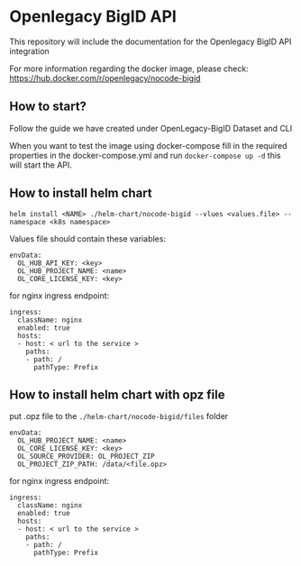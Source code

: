 # Openlegacy BigID API
This repository will include the documentation for the Openlegacy BigID API integration 

For more information regarding the docker image, please check: https://hub.docker.com/r/openlegacy/nocode-bigid

## How to start?
Follow the guide we have created under OpenLegacy-BigID Dataset and CLI

When you want to test the image using docker-compose fill in the required properties in the docker-compose.yml and run `docker-compose up -d` this will start the API.

## How to install helm chart

`helm install <NAME> ./helm-chart/nocode-bigid --vlues <values.file> --namespace <k8s namespace>`

Values file should contain these variables:
```
envData:
  OL_HUB_API_KEY: <key>
  OL_HUB_PROJECT_NAME: <name>
  OL_CORE_LICENSE_KEY: <key>
```
for nginx ingress endpoint:

```
ingress:
  className: nginx
  enabled: true
  hosts:
  - host: < url to the service >
    paths:
    - path: /
      pathType: Prefix
```
## How to install helm chart with opz file
put .opz file to the `./helm-chart/nocode-bigid/files` folder
```
envData:
  OL_HUB_PROJECT_NAME: <name>
  OL_CORE_LICENSE_KEY: <key>
  OL_SOURCE_PROVIDER: OL_PROJECT_ZIP
  OL_PROJECT_ZIP_PATH: /data/<file.opz>
```
for nginx ingress endpoint:

```
ingress:
  className: nginx
  enabled: true
  hosts:
  - host: < url to the service >
    paths:
    - path: /
      pathType: Prefix
```
